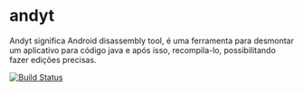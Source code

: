 # andyt
Andyt significa Android disassembly tool, é uma ferramenta para desmontar um aplicativo para código java e após isso, recompila-lo, possibilitando fazer edições precisas.

[![Build Status](http://img.shields.io/travis/badges/badgerbadgerbadger.svg?style=flat-square)](https://google.com)
